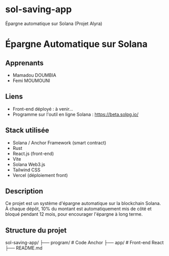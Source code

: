 # sol-saving-app
Épargne automatique sur Solana (Projet Alyra)

# Épargne Automatique sur Solana

## Apprenants
- Mamadou DOUMBIA
- Femi MOUMOUNI

## Liens
- Front-end déployé : à venir...
- Programme sur l'outil en ligne Solana : https://beta.solpg.io/

## Stack utilisée
- Solana / Anchor Framework (smart contract)
- Rust
- React.js (front-end)
- Vite
- Solana Web3.js
- Tailwind CSS
- Vercel (déploiement front)

## Description
Ce projet est un système d'épargne automatique sur la blockchain Solana.  
À chaque dépôt, 10% du montant est automatiquement mis de côté et bloqué pendant 12 mois, pour encourager l'épargne à long terme.

## Structure du projet

sol-saving-app/ 
├── program/ # Code Anchor 
├── app/     # Front-end React 
├── README.md
